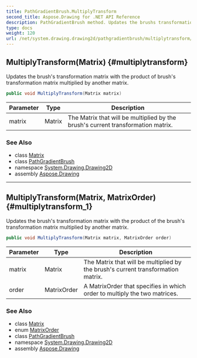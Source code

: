 ```yaml
---
title: PathGradientBrush.MultiplyTransform
second_title: Aspose.Drawing for .NET API Reference
description: PathGradientBrush method. Updates the brushs transformation matrix with the product of brushs transformation matrix multiplied by another matrix
type: docs
weight: 120
url: /net/system.drawing.drawing2d/pathgradientbrush/multiplytransform/
---
```

## MultiplyTransform(Matrix) {#multiplytransform}

Updates the brush's transformation matrix with the product of brush's transformation matrix multiplied by another matrix.

```csharp
public void MultiplyTransform(Matrix matrix)
```

| Parameter | Type | Description |
| --- | --- | --- |
| matrix | Matrix | The Matrix that will be multiplied by the brush's current transformation matrix. |

### See Also

* class [Matrix](../../matrix/)
* class [PathGradientBrush](../)
* namespace [System.Drawing.Drawing2D](../../pathgradientbrush/)
* assembly [Aspose.Drawing](../../../)

---

## MultiplyTransform(Matrix, MatrixOrder) {#multiplytransform_1}

Updates the brush's transformation matrix with the product of the brush's transformation matrix multiplied by another matrix.

```csharp
public void MultiplyTransform(Matrix matrix, MatrixOrder order)
```

| Parameter | Type | Description |
| --- | --- | --- |
| matrix | Matrix | The Matrix that will be multiplied by the brush's current transformation matrix. |
| order | MatrixOrder | A MatrixOrder that specifies in which order to multiply the two matrices. |

### See Also

* class [Matrix](../../matrix/)
* enum [MatrixOrder](../../matrixorder/)
* class [PathGradientBrush](../)
* namespace [System.Drawing.Drawing2D](../../pathgradientbrush/)
* assembly [Aspose.Drawing](../../../)


